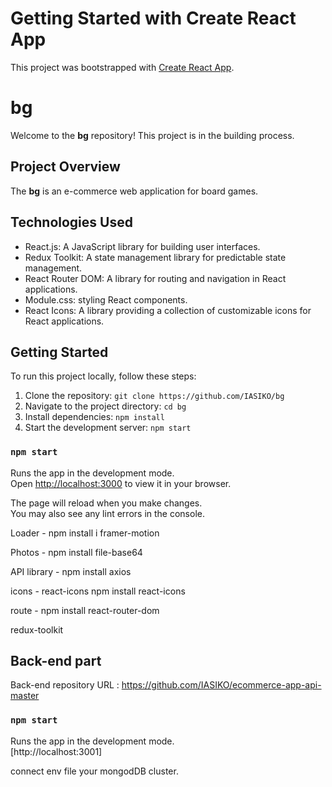 # Getting Started with Create React App

This project was bootstrapped with [Create React App](https://github.com/facebook/create-react-app).

# bg

Welcome to the **bg** repository! This project is in the building process.

## Project Overview

The **bg** is an e-commerce web application for board games.

## Technologies Used

- React.js: A JavaScript library for building user interfaces.
- Redux Toolkit: A state management library for predictable state management.
- React Router DOM: A library for routing and navigation in React applications.
- Module.css: styling React components.
- React Icons: A library providing a collection of customizable icons for React applications.

## Getting Started

To run this project locally, follow these steps:

1. Clone the repository: `git clone https://github.com/IASIKO/bg`
2. Navigate to the project directory: `cd bg`
3. Install dependencies: `npm install`
4. Start the development server: `npm start`

### `npm start`

Runs the app in the development mode.\
Open [http://localhost:3000](http://localhost:3000) to view it in your browser.

The page will reload when you make changes.\
You may also see any lint errors in the console.

Loader - npm install i framer-motion

Photos - npm install file-base64

API library - npm install axios

icons - react-icons npm install react-icons

route - npm install react-router-dom

redux-toolkit

## Back-end part

Back-end repository URL : https://github.com/IASIKO/ecommerce-app-api-master

### `npm start`

Runs the app in the development mode.\
[http://localhost:3001]

connect env file your mongodDB cluster.




